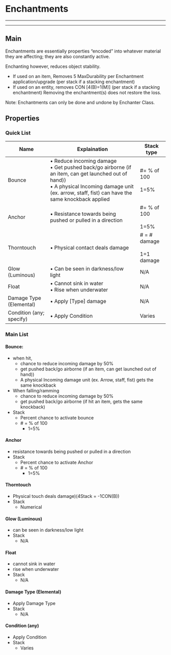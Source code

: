 # Enchantments
________________________________________
________________________________________

## Main
Enchantments are essentially properties “encoded” into whatever material they are affecting; they are also constantly active. 

Enchanting however, reduces object stability. 
-	If used on an item, Removes 5 MaxDurability per Enchantment application/upgrade (per stack if a stacking enchantment)
-	If used on an entity, removes CON \[4(B)=1(M)] (per stack if a stacking enchantment)
Removing the enchantment(s) does not restore the loss.

Note: Enchantments can only be done and undone by Enchanter Class.

## Properties

### Quick List

| Name                     | Explaination                                                                                                                                                                                                  | Stack type                     |
| ------------------------ | ------------------------------------------------------------------------------------------------------------------------------------------------------------------------------------------------------------- | ------------------------------ |
| Bounce                   | •   Reduce incoming damage<br>•   Get pushed back/go airborne (if an item, can get launched out of hand))<br>•   A physical Incoming damage unit (ex. arrow, staff, fist) can have the same knockback applied | #= % of 100<br><br>1=5%        |
| Anchor                   | •   Resistance towards being pushed or pulled in a direction                                                                                                                                                  | #= % of 100<br><br>1=5%        |
| Thorntouch               | •   Physical contact deals damage                                                                                                                                                                             | # = # damage<br><br>1=1 damage |
| Glow (Luminous)          | •   Can be seen in darkness/low light                                                                                                                                                                         | N/A                            |
| Float                    | •   Cannot sink in water<br>•   Rise when underwater                                                                                                                                                          | N/A                            |
| Damage Type (Elemental)  | •   Apply \[Type] damage                                                                                                                                                                                      | N/A                            |
| Condition (any; specify) | •   Apply Condition                                                                                                                                                                                           | Varies                         |

### Main List
#### Bounce: 
-	when hit,
	-	chance to reduce incoming damage by 50%
	-	get pushed back/go airborne (if an item, can get launched out of hand))
	-	A physical Incoming damage unit (ex. Arrow, staff, fist) gets the same knockback
-	When falling/ramming
	-	chance to reduce incoming damage by 50%
	-	get pushed back/go airborne (if hit an item, gets the same knockback)
-	Stack
	-	Percent chance to activate bounce
	-	\# = % of 100
		-	1=5%
#### Anchor 
-	resistance towards being pushed or pulled in a direction
-	Stack
	-	Percent chance to activate Anchor
	-	\# = % of 100
		-	1=5%
#### Thorntouch 
-	Physical touch deals damage)(4Stack = -1CON(B))
-	Stack
	-	Numerical
#### Glow (Luminous)
-	can be seen in darkness/low light
-	Stack
	-	N/A
#### Float 
-	cannot sink in water
-	rise when underwater
-	Stack
	-	N/A
#### Damage Type (Elemental)
-	Apply Damage Type
-	Stack
	-	N/A
#### Condition (any)
-	Apply Condition
-	Stack
	-	Varies

